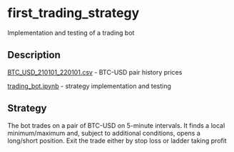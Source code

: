 # first_trading_strategy
Implementation and testing of a trading bot
## Description
[BTC_USD_210101_220101.csv](https://github.com/solver322/first_trading_strategy/blob/main/BTC_USD_210101_220101.csv) - BTC-USD pair history prices

[trading_bot.ipynb](https://github.com/solver322/first_trading_strategy/blob/main/trading_bot.ipynb) - strategy implementation and testing
## Strategy
The bot trades on a pair of BTC-USD on 5-minute intervals. It finds a local minimum/maximum and, subject to additional conditions, opens a long/short position. Exit the trade either by stop loss or ladder taking profit

